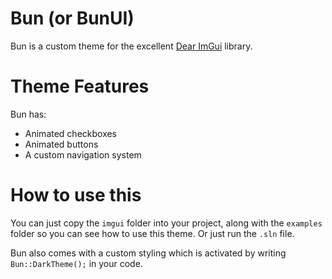 # Bun (or BunUI)

Bun is a custom theme for the excellent [Dear ImGui](https://github.com/ocornut/imgui) library.

# Theme Features

Bun has:
* Animated checkboxes
* Animated buttons
* A custom navigation system

# How to use this

You can just copy the `imgui` folder into your project, along with the `examples` folder so you can see how to use this theme. Or just run the `.sln` file.

Bun also comes with a custom styling which is activated by writing  `Bun::DarkTheme();` in your code.
